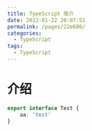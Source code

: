 ```yaml
---
title: TypeScript 简介
date: 2022-01-22 20:07:51
permalink: /pages/22e686/
categories:
  - TypeScript
tags:
  - TypeScript
---
```

# 介绍
```ts
export interface Test {
    aa: 'test'
}
```